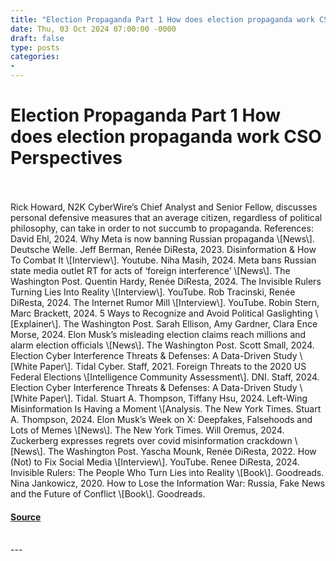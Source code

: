 ```yaml
---
title: "Election Propaganda Part 1 How does election propaganda work CSO Perspectives"
date: Thu, 03 Oct 2024 07:00:00 -0000
draft: false
type: posts
categories: 
- 
---
```

# Election Propaganda Part 1 How does election propaganda work CSO Perspectives

<br/>

<br/>
Rick Howard, N2K CyberWire’s Chief Analyst and Senior Fellow, discusses personal defensive measures that an average citizen, regardless of political philosophy, can take in order to not succumb to propaganda. References: David Ehl, 2024. Why Meta is now banning Russian propaganda \[News\]. Deutsche Welle. Jeff Berman, Renée DiResta, 2023. Disinformation & How To Combat It \[Interview\]. Youtube. Niha Masih, 2024. Meta bans Russian state media outlet RT for acts of ‘foreign interference’ \[News\]. The Washington Post. Quentin Hardy, Renée DiResta, 2024. The Invisible Rulers Turning Lies Into Reality \[Interview\]. YouTube. Rob Tracinski, Renée DiResta, 2024. The Internet Rumor Mill \[Interview\]. YouTube. Robin Stern, Marc Brackett, 2024. 5 Ways to Recognize and Avoid Political Gaslighting \[Explainer\]. The Washington Post. Sarah Ellison, Amy Gardner, Clara Ence Morse, 2024. Elon Musk’s misleading election claims reach millions and alarm election officials \[News\]. The Washington Post. Scott Small, 2024. Election Cyber Interference Threats & Defenses: A Data-Driven Study \[White Paper\]. Tidal Cyber. Staff, 2021. Foreign Threats to the 2020 US Federal Elections \[Intelligence Community Assessment\]. DNI. Staff, 2024. Election Cyber Interference Threats & Defenses: A Data-Driven Study \[White Paper\]. Tidal. Stuart A. Thompson, Tiffany Hsu, 2024. Left-Wing Misinformation Is Having a Moment \[Analysis. The New York Times. Stuart A. Thompson, 2024. Elon Musk’s Week on X: Deepfakes, Falsehoods and Lots of Memes \[News\]. The New York Times. Will Oremus, 2024. Zuckerberg expresses regrets over covid misinformation crackdown \[News\]. The Washington Post. Yascha Mounk, Renée DiResta, 2022. How (Not) to Fix Social Media \[Interview\]. YouTube. Renee DiResta, 2024. Invisible Rulers: The People Who Turn Lies into Reality \[Book\]. Goodreads. Nina Jankowicz, 2020. How to Lose the Information War: Russia, Fake News and the Future of Conflict \[Book\]. Goodreads.

#### [Source](https://thecyberwire.com/podcasts/cso-perspectives-public/5573/notes)

<br/>
---

